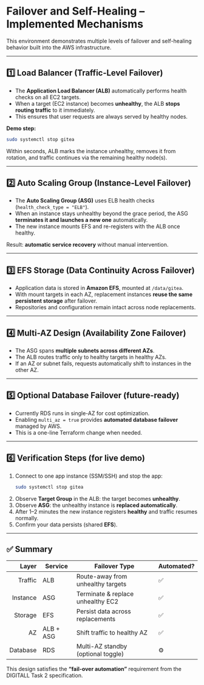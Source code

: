 # Failover and Self-Healing – Implemented Mechanisms

This environment demonstrates multiple levels of failover and self-healing behavior built into the AWS infrastructure.

---

## 1️⃣ Load Balancer (Traffic-Level Failover)

- The **Application Load Balancer (ALB)** automatically performs health checks on all EC2 targets.
- When a target (EC2 instance) becomes **unhealthy**, the ALB **stops routing traffic** to it immediately.
- This ensures that user requests are always served by healthy nodes.

**Demo step:**
```bash
sudo systemctl stop gitea
```
Within seconds, ALB marks the instance unhealthy, removes it from rotation, and traffic continues via the remaining healthy node(s).

---

## 2️⃣ Auto Scaling Group (Instance-Level Failover)

- The **Auto Scaling Group (ASG)** uses ELB health checks (`health_check_type = "ELB"`).
- When an instance stays unhealthy beyond the grace period, the ASG **terminates it and launches a new one** automatically.
- The new instance mounts EFS and re-registers with the ALB once healthy.

Result: **automatic service recovery** without manual intervention.

---

## 3️⃣ EFS Storage (Data Continuity Across Failover)

- Application data is stored in **Amazon EFS**, mounted at `/data/gitea`.
- With mount targets in each AZ, replacement instances **reuse the same persistent storage** after failover.
- Repositories and configuration remain intact across node replacements.

---

## 4️⃣ Multi-AZ Design (Availability Zone Failover)

- The ASG spans **multiple subnets across different AZs**.
- The ALB routes traffic only to healthy targets in healthy AZs.
- If an AZ or subnet fails, requests automatically shift to instances in the other AZ.

---

## 5️⃣ Optional Database Failover (future-ready)

- Currently RDS runs in single-AZ for cost optimization.
- Enabling `multi_az = true` provides **automated database failover** managed by AWS.
- This is a one-line Terraform change when needed.

---

## 6️⃣ Verification Steps (for live demo)

1. Connect to one app instance (SSM/SSH) and stop the app:  
   ```bash
   sudo systemctl stop gitea
   ```
2. Observe **Target Group** in the ALB: the target becomes **unhealthy**.
3. Observe **ASG**: the unhealthy instance is **replaced automatically**.
4. After 1–2 minutes the new instance registers **healthy** and traffic resumes normally.
5. Confirm your data persists (shared **EFS**).

---

## ✅ Summary

| Layer    | Service     | Failover Type                            | Automated? |
|---------:|-------------|-------------------------------------------|------------|
| Traffic  | ALB         | Route-away from unhealthy targets         | ✅         |
| Instance | ASG         | Terminate & replace unhealthy EC2         | ✅         |
| Storage  | EFS         | Persist data across replacements          | ✅         |
| AZ       | ALB + ASG   | Shift traffic to healthy AZ               | ✅         |
| Database | RDS         | Multi-AZ standby (optional toggle)        | ⚙️         |

This design satisfies the **“fail-over automation”** requirement from the DIGITALL Task 2 specification.
